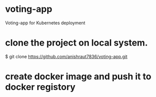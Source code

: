 # voting-app
Voting-app for Kubernetes deployment

# clone the project on local system.
$ git clone https://github.com/anishraut7836/voting-app.git 
# create docker image and push it to docker registory

